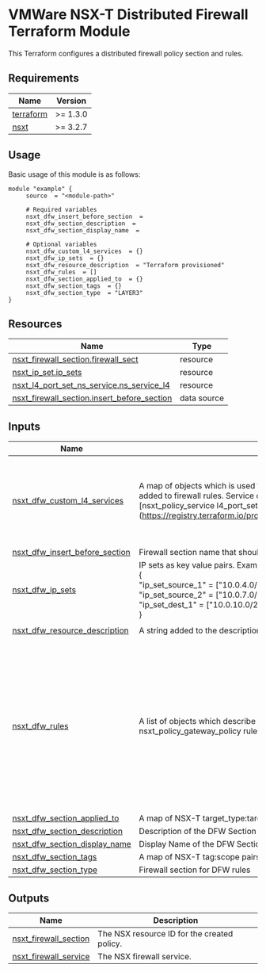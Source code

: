 # VMWare NSX-T Distributed Firewall Terraform Module
This Terraform configures a distributed firewall policy section and rules.

<!-- BEGIN_AUTOMATED_TF_DOCS_BLOCK -->
## Requirements

| Name | Version |
|------|---------|
| <a name="requirement_terraform"></a> [terraform](#requirement\_terraform) | >= 1.3.0 |
| <a name="requirement_nsxt"></a> [nsxt](#requirement\_nsxt) | >= 3.2.7 |

## Usage
Basic usage of this module is as follows:

```hcl
module "example" {
	 source  = "<module-path>"

	 # Required variables
	 nsxt_dfw_insert_before_section  = 
	 nsxt_dfw_section_description  = 
	 nsxt_dfw_section_display_name  = 

	 # Optional variables
	 nsxt_dfw_custom_l4_services  = {}
	 nsxt_dfw_ip_sets  = {}
	 nsxt_dfw_resource_description  = "Terraform provisioned"
	 nsxt_dfw_rules  = []
	 nsxt_dfw_section_applied_to  = {}
	 nsxt_dfw_section_tags  = {}
	 nsxt_dfw_section_type  = "LAYER3"
}
```

## Resources

| Name | Type |
|------|------|
| [nsxt_firewall_section.firewall_sect](https://registry.terraform.io/providers/vmware/nsxt/latest/docs/resources/firewall_section) | resource |
| [nsxt_ip_set.ip_sets](https://registry.terraform.io/providers/vmware/nsxt/latest/docs/resources/ip_set) | resource |
| [nsxt_l4_port_set_ns_service.ns_service_l4](https://registry.terraform.io/providers/vmware/nsxt/latest/docs/resources/l4_port_set_ns_service) | resource |
| [nsxt_firewall_section.insert_before_section](https://registry.terraform.io/providers/vmware/nsxt/latest/docs/data-sources/firewall_section) | data source |

## Inputs

| Name | Description | Type | Default | Required |
|------|-------------|------|---------|:--------:|
| <a name="input_nsxt_dfw_custom_l4_services"></a> [nsxt\_dfw\_custom\_l4\_services](#input\_nsxt\_dfw\_custom\_l4\_services) | A map of objects which is used to define custom TCP/UDP services which can be<br>added to firewall rules. Service objects allow all properties in the Terraform<br>[nsxt\_policy\_service l4\_port\_set\_entry object]<br>(https://registry.terraform.io/providers/vmware/nsxt/latest/docs/resources/policy_service#l4_port_set_entry) | <pre>map(object({<br>    description       = string<br>    protocol          = optional(string)<br>    destination_ports = optional(list(number))<br>    source_ports      = optional(list(number))<br>    tags              = optional(map(string))<br>  }))</pre> | `{}` | no |
| <a name="input_nsxt_dfw_insert_before_section"></a> [nsxt\_dfw\_insert\_before\_section](#input\_nsxt\_dfw\_insert\_before\_section) | Firewall section name that should come immediately after the one created. | `string` | n/a | yes |
| <a name="input_nsxt_dfw_ip_sets"></a> [nsxt\_dfw\_ip\_sets](#input\_nsxt\_dfw\_ip\_sets) | IP sets as key value pairs. Example:<br>{<br>  "ip\_set\_source\_1" = ["10.0.4.0/24", "10.0.5.0/24", "10.0.6.0/24"],<br>  "ip\_set\_source\_2" = ["10.0.7.0/24", "10.0.8.0/24", "10.0.9.0/24"],<br>  "ip\_set\_dest\_1"   = ["10.0.10.0/24", "10.0.11.0/24", "10.0.12.0/24"]<br>} | `map(list(string))` | `{}` | no |
| <a name="input_nsxt_dfw_resource_description"></a> [nsxt\_dfw\_resource\_description](#input\_nsxt\_dfw\_resource\_description) | A string added to the description field of all created resources | `string` | `"Terraform provisioned"` | no |
| <a name="input_nsxt_dfw_rules"></a> [nsxt\_dfw\_rules](#input\_nsxt\_dfw\_rules) | A list of objects which describe firewall rules. Rule objects allow all properties in the Terraform nsxt\_policy\_gateway\_policy rule object. | <pre>list(object({<br>    display_name             = string<br>    description              = optional(string)<br>    disabled                 = optional(bool)<br>    action                   = optional(string)<br>    direction                = optional(string)<br>    logged                   = optional(bool)<br>    ip_protocol              = optional(string)<br>    destinations_excluded    = optional(bool)<br>    source_ip_set_names      = optional(list(string))<br>    destination_ip_set_names = optional(list(string))<br>    services                 = optional(list(string))<br>    tags                     = optional(map(string))<br>  }))</pre> | `[]` | no |
| <a name="input_nsxt_dfw_section_applied_to"></a> [nsxt\_dfw\_section\_applied\_to](#input\_nsxt\_dfw\_section\_applied\_to) | A map of NSX-T target\_type:target\_id pairs | `map(string)` | `{}` | no |
| <a name="input_nsxt_dfw_section_description"></a> [nsxt\_dfw\_section\_description](#input\_nsxt\_dfw\_section\_description) | Description of the DFW Section to be created. | `string` | n/a | yes |
| <a name="input_nsxt_dfw_section_display_name"></a> [nsxt\_dfw\_section\_display\_name](#input\_nsxt\_dfw\_section\_display\_name) | Display Name of the DFW Section to be created. | `string` | n/a | yes |
| <a name="input_nsxt_dfw_section_tags"></a> [nsxt\_dfw\_section\_tags](#input\_nsxt\_dfw\_section\_tags) | A map of NSX-T tag:scope pairs | `map(string)` | `{}` | no |
| <a name="input_nsxt_dfw_section_type"></a> [nsxt\_dfw\_section\_type](#input\_nsxt\_dfw\_section\_type) | Firewall section for DFW rules | `string` | `"LAYER3"` | no |

## Outputs

| Name | Description |
|------|-------------|
| <a name="output_nsxt_firewall_section"></a> [nsxt\_firewall\_section](#output\_nsxt\_firewall\_section) | The NSX resource ID for the created policy. |
| <a name="output_nsxt_firewall_service"></a> [nsxt\_firewall\_service](#output\_nsxt\_firewall\_service) | The NSX firewall service. |

<!-- END_AUTOMATED_TF_DOCS_BLOCK -->